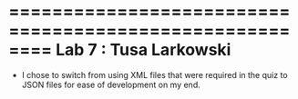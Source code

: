 ========================================================
               Lab 7  :  Tusa Larkowski
========================================================

* I chose to switch from using XML files that were required in the quiz to JSON files for ease of development on my end.